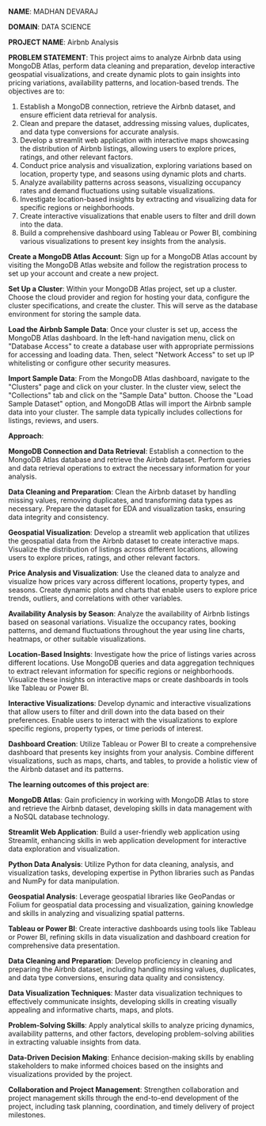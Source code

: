 **NAME**: MADHAN DEVARAJ

**DOMAIN**: DATA SCIENCE

**PROJECT NAME**: Airbnb Analysis

**PROBLEM STATEMENT**: This project aims to analyze Airbnb data using MongoDB Atlas, perform data cleaning and preparation, develop interactive geospatial visualizations, and create dynamic plots to gain insights into pricing variations, availability patterns, and location-based trends. The objectives are to:
1. Establish a MongoDB connection, retrieve the Airbnb dataset, and ensure efficient data retrieval for analysis.
2. Clean and prepare the dataset, addressing missing values, duplicates, and data type conversions for accurate analysis.
3. Develop a streamlit web application with interactive maps showcasing the distribution of Airbnb listings, allowing users to explore prices, ratings, and other relevant factors.
4. Conduct price analysis and visualization, exploring variations based on location, property type, and seasons using dynamic plots and charts.
5. Analyze availability patterns across seasons, visualizing occupancy rates and demand fluctuations using suitable visualizations.
6. Investigate location-based insights by extracting and visualizing data for specific regions or neighborhoods.
7. Create interactive visualizations that enable users to filter and drill down into the data.
8. Build a comprehensive dashboard using Tableau or Power BI, combining various visualizations to present key insights from the analysis.

**Create a MongoDB Atlas Account**: Sign up for a MongoDB Atlas account by visiting the MongoDB Atlas website and follow the registration process to set up your account and create a new project.

**Set Up a Cluster**: Within your MongoDB Atlas project, set up a cluster. 
   Choose the cloud provider and region for hosting your data, configure the cluster specifications, and create the cluster. 
   This will serve as the database environment for storing the sample data.

**Load the Airbnb Sample Data**: Once your cluster is set up, access the MongoDB Atlas dashboard. 
   In the left-hand navigation menu, click on "Database Access" to create a database user with appropriate permissions for accessing and loading data.
   Then, select "Network Access" to set up IP whitelisting or configure other security measures.

**Import Sample Data**: From the MongoDB Atlas dashboard, navigate to the "Clusters" page and click on your cluster. 
   In the cluster view, select the "Collections" tab and click on the "Sample Data" button. 
   Choose the "Load Sample Dataset" option, and MongoDB Atlas will import the Airbnb sample data into your cluster. 
   The sample data typically includes collections for listings, reviews, and users.

**Approach**:

   **MongoDB Connection and Data Retrieval**: Establish a connection to the MongoDB Atlas database and retrieve the Airbnb dataset. 
      Perform queries and data retrieval operations to extract the necessary information for your analysis.
      
   **Data Cleaning and Preparation**: Clean the Airbnb dataset by handling missing values, removing duplicates, and transforming data 
   types as necessary. 
      Prepare the dataset for EDA and visualization tasks, ensuring data integrity and consistency.

   **Geospatial Visualization**: Develop a streamlit web application that utilizes the geospatial data from the Airbnb dataset to create 
   interactive maps. 
      Visualize the distribution of listings across different locations, allowing users to explore prices, ratings, and other relevant 
   factors.

   **Price Analysis and Visualization**: Use the cleaned data to analyze and visualize how prices vary across different locations, 
   property types, and seasons. 
      Create dynamic plots and charts that enable users to explore price trends, outliers, and correlations with other variables.

   **Availability Analysis by Season**: Analyze the availability of Airbnb listings based on seasonal variations. 
      Visualize the occupancy rates, booking patterns, and demand fluctuations throughout the year using line charts, heatmaps, or other 
   suitable visualizations.

   **Location-Based Insights**: Investigate how the price of listings varies across different locations. 
      Use MongoDB queries and data aggregation techniques to extract relevant information for specific regions or neighborhoods. 
      Visualize these insights on interactive maps or create dashboards in tools like Tableau or Power BI.

   **Interactive Visualizations**: Develop dynamic and interactive visualizations that allow users to filter and drill down into the 
   data based on their preferences.
      Enable users to interact with the visualizations to explore specific regions, property types, or time periods of interest.

   **Dashboard Creation**: Utilize Tableau or Power BI to create a comprehensive dashboard that presents key insights from your analysis. 
      Combine different visualizations, such as maps, charts, and tables, to provide a holistic view of the Airbnb dataset and its patterns.

**The learning outcomes of this project are**: 

   **MongoDB Atlas**: Gain proficiency in working with MongoDB Atlas to store and retrieve the Airbnb dataset, developing skills in data 
   management with a NoSQL database technology.

   **Streamlit Web Application**: Build a user-friendly web application using Streamlit, enhancing skills in web application development 
   for interactive data exploration and visualization.

   **Python Data Analysis**: Utilize Python for data cleaning, analysis, and visualization tasks, developing expertise in Python 
   libraries such as Pandas and NumPy for data manipulation.

   **Geospatial Analysis**: Leverage geospatial libraries like GeoPandas or Folium for geospatial data processing and visualization, 
   gaining knowledge and skills in analyzing and visualizing spatial patterns.

   **Tableau or Power BI**: Create interactive dashboards using tools like Tableau or Power BI, refining skills in data visualization 
   and dashboard creation for comprehensive data presentation.

   **Data Cleaning and Preparation**: Develop proficiency in cleaning and preparing the Airbnb dataset, including handling missing 
   values, duplicates, and data type conversions, ensuring data quality and consistency.

   **Data Visualization Techniques**: Master data visualization techniques to effectively communicate insights, developing skills in 
   creating visually appealing and informative charts, maps, and plots.

   **Problem-Solving Skills**: Apply analytical skills to analyze pricing dynamics, availability patterns, and other factors, developing 
   problem-solving abilities in extracting valuable insights from data.

   **Data-Driven Decision Making**: Enhance decision-making skills by enabling stakeholders to make informed choices based on the 
   insights and visualizations provided by the project.

   **Collaboration and Project Management**: Strengthen collaboration and project management skills through the end-to-end development 
   of the project, including task planning, coordination, and timely delivery of project milestones.
